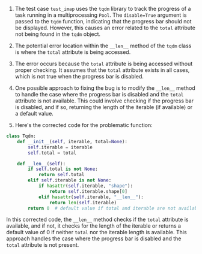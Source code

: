 1. The test case `test_imap` uses the `tqdm` library to track the progress of a task running in a multiprocessing `Pool`. The `disable=True` argument is passed to the `tqdm` function, indicating that the progress bar should not be displayed. However, this causes an error related to the `total` attribute not being found in the `tqdm` object.

2. The potential error location within the `__len__` method of the `tqdm` class is where the `total` attribute is being accessed.

3. The error occurs because the `total` attribute is being accessed without proper checking. It assumes that the `total` attribute exists in all cases, which is not true when the progress bar is disabled.

4. One possible approach to fixing the bug is to modify the `__len__` method to handle the case where the progress bar is disabled and the `total` attribute is not available. This could involve checking if the progress bar is disabled, and if so, returning the length of the iterable (if available) or a default value.

5. Here's the corrected code for the problematic function:

```python
class Tqdm:
    def __init__(self, iterable, total=None):
        self.iterable = iterable
        self.total = total

    def __len__(self):
        if self.total is not None:
            return self.total
        elif self.iterable is not None:
            if hasattr(self.iterable, "shape"):
                return self.iterable.shape[0]
            elif hasattr(self.iterable, "__len__"):
                return len(self.iterable)
        return 0  # default value if total and iterable are not available
```

In this corrected code, the `__len__` method checks if the `total` attribute is available, and if not, it checks for the length of the iterable or returns a default value of 0 if neither `total` nor the iterable length is available. This approach handles the case where the progress bar is disabled and the `total` attribute is not present.